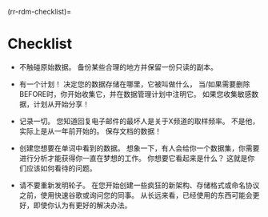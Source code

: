 (rr-rdm-checklist)=
# Checklist

<!-- This is a different style than the other chapters, but I really love what Alex provided so I just kept it. -->

- 不触碰原始数据。 备份某些合理的地方并保留一份只读的副本。

- 有一个计划！ 决定您的数据存储在哪里，它被叫做什么， 当/如果需要删除BEFORE时，你开始收集它，并在数据管理计划中注明它。 如果您收集敏感数据，计划从开始分享！

- 记录一切。 您知道回复电子邮件的最坏人是关于X频道的取样频率。 不是他，实际上是从一年前开始的。 保存文档的数据！

- 创建您想要在单词中看到的数据。 想象一下，有人会给你一个数据集，你需要进行分析才能获得你一直在梦想的工作。 你想要它看起来是什么？ 这就是你们应该如何看待的问题。

- 请不要重新发明轮子。 在您开始创建一些疯狂的新架构、存储格式或命名协议之前，使用快速谷歌或询问您的同事。 从长远来看，已经使用的东西可能会更好，即使你认为有更好的解决办法。

